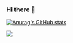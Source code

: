 ### Hi there 👋

[![Anurag's GitHub stats](https://github-readme-stats.vercel.app/api?username=kmuhan&theme=solarized-light&show_icons=true)](https://github.com/kmuhan)

<img src="https://img.shields.io/badge/Python-000000?style=flat-square&logo=Python&logoColor=white"/>
<!--
**kmuhan/kmuhan** is a ✨ _special_ ✨ repository because its `README.md` (this file) appears on your GitHub profile.

Here are some ideas to get you started:

- 🔭 I’m currently working on ...
- 🌱 I’m currently learning ...
- 👯 I’m looking to collaborate on ...
- 🤔 I’m looking for help with ...
- 💬 Ask me about ...
- 📫 How to reach me: ...
- 😄 Pronouns: ...
- ⚡ Fun fact: ...
-->
